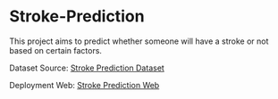 # Stroke-Prediction
This project aims to predict whether someone will have a stroke or not based on certain factors.

Dataset Source: [Stroke Prediction Dataset](https://www.kaggle.com/datasets/fedesoriano/stroke-prediction-dataset/data)

Deployment Web: [Stroke Prediction Web](https://semidust-stroke-prediction.streamlit.app/)
